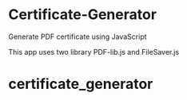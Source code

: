 # Certificate-Generator
Generate PDF certificate using JavaScript

This app uses two library PDF-lib.js and FileSaver.js

# certificate_generator

